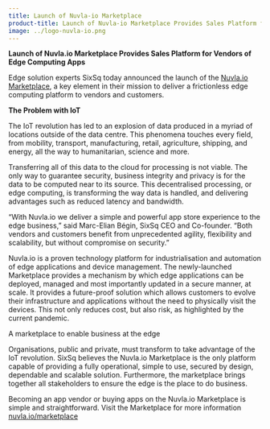 ```yaml
---
title: Launch of Nuvla-io Marketplace
product-title: Launch of Nuvla-io Marketplace Provides Sales Platform for Vendors of Edge Computing Apps
image: ../logo-nuvla-io.png
---
```


**Launch of Nuvla.io Marketplace Provides Sales Platform for Vendors of Edge Computing Apps**


Edge solution experts SixSq today announced the launch of the [Nuvla.io Marketplace](https://nuvla.io/marketplace), a key element in their mission to deliver a frictionless edge computing platform to vendors and customers.

**The Problem with IoT**

The IoT revolution has led to an explosion of data produced in a myriad of locations outside of the data centre. This phenomena touches every field, from mobility, transport, manufacturing, retail, agriculture, shipping, and energy, all the way to humanitarian, science and more.

Transferring all of this data to the cloud for processing is not viable. The only way to guarantee security, business integrity and privacy is for the data to be computed near to its source. This decentralised processing, or edge computing, is transforming the way data is handled, and delivering advantages such as reduced latency and bandwidth.

“With Nuvla.io we deliver a simple and powerful app store experience to the edge business,” said Marc-Elian Bégin, SixSq CEO and Co-founder. “Both vendors and customers benefit from unprecedented agility, flexibility and scalability, but without compromise on security.”

Nuvla.io is a proven technology platform for industrialisation and automation of edge applications and device management. The newly-launched Marketplace provides a mechanism by which edge applications can be deployed, managed and most importantly updated in a secure manner, at scale. It provides a future-proof solution which allows customers to evolve their infrastructure and applications without the need to physically visit the devices. This not only reduces cost, but also risk, as highlighted by the current pandemic.

A marketplace to enable business at the edge

Organisations, public and private, must transform to take advantage of the IoT revolution. SixSq believes the Nuvla.io Marketplace is the only platform capable of providing a fully operational, simple to use, secured by design, dependable and scalable solution. Furthermore, the marketplace brings together all stakeholders to ensure the edge is the place to do business.

Becoming an app vendor or buying apps on the Nuvla.io Marketplace is simple and straightforward. Visit the Marketplace for more information [nuvla.io/marketplace](https://nuvla.io/marketplace)